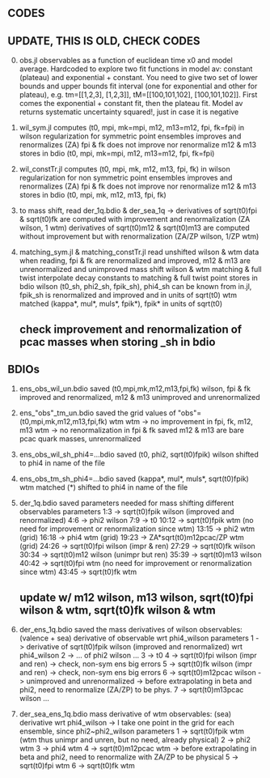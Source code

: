 ## CODES

## UPDATE, THIS IS OLD, CHECK CODES

0) obs.jl
    observables as a function of euclidean time x0 and model average. Hardcoded to explore two fit functions in model av: constant (plateau) and exponential + constant. You need to give two set of lower bounds and upper bounds fit interval (one for exponential and other for plateau), e.g. tm=[[1,2,3], [1,2,3]], tM=[[100,101,102], [100,101,102]]. First comes the exponential + constant fit, then the plateau fit.
    Model av returns systematic uncertainty squared!, just in case it is negative

1) wil_sym.jl 
    computes (t0, mpi, mk=mpi, m12, m13=m12, fpi, fk=fpi) in wilson regularization for symmetric point ensembles
    improves and renormalizes (ZA) fpi & fk
    does not improve nor renormalize m12 & m13
    stores in bdio (t0, mpi, mk=mpi, m12, m13=m12, fpi, fk=fpi)

2) wil_constTr.jl 
    computes (t0, mpi, mk, m12, m13, fpi, fk) in wilson regularization for non symmetric point ensembles
    improves and renormalizes (ZA) fpi & fk
    does not improve nor renormalize m12 & m13
    stores in bdio (t0, mpi, mk, m12, m13, fpi, fk)

3) to mass shift, read der_1q.bdio & der_sea_1q -> derivatives of sqrt(t0)fpi & sqrt(t0)fk are computed with improvement and renormalization
                                                   (ZA wilson, 1 wtm)
                                                   derivatives of sqrt(t0)m12 & sqrt(t0)m13 are computed without improvement but with renormalization (ZA/ZP wilson, 1/ZP wtm)

4) matching_sym.jl & matching_constTr.jl
    read unshifted wilson & wtm data
        when reading, fpi & fk are renormalized and improved, m12 & m13 are unrenormalized and unimproved
    mass shift wilson & wtm
    matching & full twist
    interpolate decay constants to matching & full twist point
    stores in bdio wilson (t0_sh, phi2_sh, fpik_sh), phi4_sh can be known from in.jl, fpik_sh is renormalized and improved and in units of sqrt(t0)
                   wtm matched (kappa*, mul*, muls*, fpik*), fpik* in units of sqrt(t0)
    ## check improvement and renormalization of pcac masses when storing _sh in bdio

## BDIOs

1) ens_obs_wil_un.bdio
    saved (t0,mpi,mk,m12,m13,fpi,fk) wilson, fpi & fk improved and renormalized, m12 & m13 unimproved and unrenormalized

2) ens_"obs"_tm_un.bdio
    saved the grid values of "obs"=(t0,mpi,mk,m12,m13,fpi,fk) wtm
        wtm -> no improvement in fpi, fk, m12, m13
        wtm -> no renormalization in fpi & fk
        saved m12 & m13 are bare pcac quark masses, unrenormalized

3) ens_obs_wil_sh_phi4=...bdio
    saved (t0, phi2, sqrt(t0)fpik) wilson shifted to phi4 in name of the file

4) ens_obs_tm_sh_phi4=...bdio
    saved (kappa*, mul*, muls*, sqrt(t0)fpik) wtm matched (*) shifted to phi4 in name of the file

5) der_1q.bdio
    saved parameters needed for mass shifting different observables
    parameters
        1:3   -> sqrt(t0)fpik wilson (improved and renormalized)
        4:6   -> phi2 wilson
        7:9   -> t0
        10:12 -> sqrt(t0)fpik wtm (no need for improvement or renormalization since wtm)
        13:15 -> phi2 wtm (grid)
        16:18 -> phi4 wtm (grid)
        19:23 -> ZA*sqrt(t0)m12pcac/ZP wtm (grid)
        24:26 -> sqrt(t0)fpi wilson (impr & ren) 
        27:29 -> sqrt(t0)fk wilson               
        30:34 -> sqrt(t0)m12 wilson (unimpr but ren)
        35:39 -> sqrt(t0)m13 wilson
        40:42 -> sqrt(t0)fpi wtm (no need for improvement or renormalization since wtm)
        43:45 -> sqrt(t0)fk wtm 
    ## update w/ m12 wilson, m13 wilson, sqrt(t0)fpi wilson & wtm, sqrt(t0)fk wilson & wtm

6) der_ens_1q.bdio
    saved the mass derivatives of wilson observables: (valence + sea) derivative of observable wrt phi4_wilson
    parameters
        1 -> derivative of sqrt(t0)fpik wilson (improved and renormalized) wrt phi4_wilson
        2 -> ... of phi2 wilson ...
        3 -> t0
        4 -> sqrt(t0)fpi wilson (impr and ren) -> check, non-sym ens big errors
        5 -> sqrt(t0)fk wilson (impr and ren)  -> check, non-sym ens big errors
        6 -> sqrt(t0)m12pcac wilson -> unimproved and unrenormalized -> before extrapolating in beta and phi2, need to renormalize (ZA/ZP) to be phys.
        7 -> sqrt(t0)m13pcac wilson ...

7) der_sea_ens_1q.bdio
    mass derivative of wtm observables: (sea) derivative wrt phi4_wilson -> I take one point in the grid for each ensemble, since phi2~phi2_wilson
    parameters
        1 -> sqrt(t0)fpik wtm (wtm thus unimpr and unren, but no need, already physical)
        2 -> phi2 wtm
        3 -> phi4 wtm
        4 -> sqrt(t0)m12pcac wtm -> before extrapolating in beta and phi2, need to renormalize with ZA/ZP to be physical
        5 -> sqrt(t0)fpi wtm
        6 -> sqrt(t0)fk wtm
